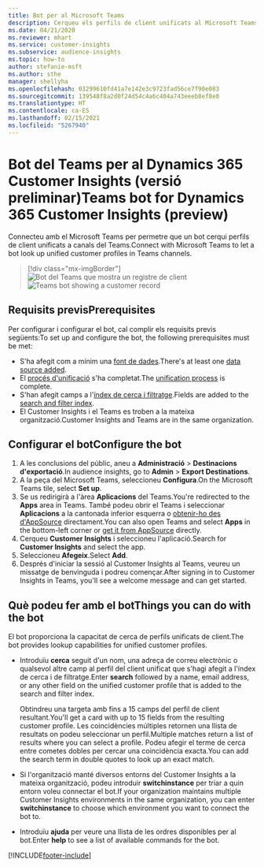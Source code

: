 ```yaml
---
title: Bot per al Microsoft Teams
description: Cerqueu els perfils de client unificats al Microsoft Teams amb l'ajuda d'un bot.
ms.date: 04/21/2020
ms.reviewer: mhart
ms.service: customer-insights
ms.subservice: audience-insights
ms.topic: how-to
author: stefanie-msft
ms.author: sthe
manager: shellyha
ms.openlocfilehash: 03299610fd41a7e142e3c9723fad56ce7f90e083
ms.sourcegitcommit: 139548f8a2d0f24d54c4a6c404a743eeeb8ef8e0
ms.translationtype: HT
ms.contentlocale: ca-ES
ms.lasthandoff: 02/15/2021
ms.locfileid: "5267940"
---
```

# <a name="teams-bot-for-dynamics-365-customer-insights-preview"></a><span data-ttu-id="cf37c-103">Bot del Teams per al Dynamics 365 Customer Insights (versió preliminar)</span><span class="sxs-lookup"><span data-stu-id="cf37c-103">Teams bot for Dynamics 365 Customer Insights (preview)</span></span>

<span data-ttu-id="cf37c-104">Connecteu amb el Microsoft Teams per permetre que un bot cerqui perfils de client unificats a canals del Teams.</span><span class="sxs-lookup"><span data-stu-id="cf37c-104">Connect with Microsoft Teams to let a bot look up unified customer profiles in Teams channels.</span></span>

> [!div class="mx-imgBorder"]
> <span data-ttu-id="cf37c-105">![Bot del Teams que mostra un registre de client](media/teams-bot.png "Bot del Teams que mostra un registre de client")</span><span class="sxs-lookup"><span data-stu-id="cf37c-105">![Teams bot showing a customer record](media/teams-bot.png "Teams bot showing a customer record")</span></span>

## <a name="prerequisites"></a><span data-ttu-id="cf37c-106">Requisits previs</span><span class="sxs-lookup"><span data-stu-id="cf37c-106">Prerequisites</span></span>

<span data-ttu-id="cf37c-107">Per configurar i configurar el bot, cal complir els requisits previs següents:</span><span class="sxs-lookup"><span data-stu-id="cf37c-107">To set up and configure the bot, the following prerequisites must be met:</span></span>

- <span data-ttu-id="cf37c-108">S'ha afegit com a mínim una [font de dades](data-sources.md).</span><span class="sxs-lookup"><span data-stu-id="cf37c-108">There's at least one [data source added](data-sources.md).</span></span>
- <span data-ttu-id="cf37c-109">El [procés d'unificació](data-unification.md) s'ha completat.</span><span class="sxs-lookup"><span data-stu-id="cf37c-109">The [unification process](data-unification.md) is complete.</span></span>
- <span data-ttu-id="cf37c-110">S'han afegit camps a l'[índex de cerca i filtratge](search-filter-index.md).</span><span class="sxs-lookup"><span data-stu-id="cf37c-110">Fields are added to the [search and filter index](search-filter-index.md).</span></span>
- <span data-ttu-id="cf37c-111">El Customer Insights i el Teams es troben a la mateixa organització.</span><span class="sxs-lookup"><span data-stu-id="cf37c-111">Customer Insights and Teams are in the same organization.</span></span>

## <a name="configure-the-bot"></a><span data-ttu-id="cf37c-112">Configurar el bot</span><span class="sxs-lookup"><span data-stu-id="cf37c-112">Configure the bot</span></span>

1. <span data-ttu-id="cf37c-113">A les conclusions del públic, aneu a **Administració** > **Destinacions d'exportació**.</span><span class="sxs-lookup"><span data-stu-id="cf37c-113">In audience insights, go to **Admin** > **Export Destinations**.</span></span>
1. <span data-ttu-id="cf37c-114">A la peça del Microsoft Teams, seleccioneu **Configura**.</span><span class="sxs-lookup"><span data-stu-id="cf37c-114">On the Microsoft Teams tile, select **Set up**.</span></span>
1. <span data-ttu-id="cf37c-115">Se us redirigirà a l'àrea **Aplicacions** del Teams.</span><span class="sxs-lookup"><span data-stu-id="cf37c-115">You're redirected to the **Apps** area in Teams.</span></span> <span data-ttu-id="cf37c-116">També podeu obrir el Teams i seleccionar **Aplicacions** a la cantonada inferior esquerra o [obtenir-ho des d'AppSource](https://go.microsoft.com/fwlink/?linkid=2124104) directament.</span><span class="sxs-lookup"><span data-stu-id="cf37c-116">You can also open Teams and select **Apps** in the bottom-left corner or [get it from AppSource](https://go.microsoft.com/fwlink/?linkid=2124104) directly.</span></span>
1. <span data-ttu-id="cf37c-117">Cerqueu **Customer Insights** i seleccioneu l'aplicació.</span><span class="sxs-lookup"><span data-stu-id="cf37c-117">Search for **Customer Insights** and select the app.</span></span>
1. <span data-ttu-id="cf37c-118">Seleccioneu **Afegeix**.</span><span class="sxs-lookup"><span data-stu-id="cf37c-118">Select **Add**.</span></span>
1. <span data-ttu-id="cf37c-119">Després d'iniciar la sessió al Customer Insights al Teams, veureu un missatge de benvinguda i podreu començar.</span><span class="sxs-lookup"><span data-stu-id="cf37c-119">After signing in to Customer Insights in Teams, you'll see a welcome message and can get started.</span></span>

## <a name="things-you-can-do-with-the-bot"></a><span data-ttu-id="cf37c-120">Què podeu fer amb el bot</span><span class="sxs-lookup"><span data-stu-id="cf37c-120">Things you can do with the bot</span></span>

<span data-ttu-id="cf37c-121">El bot proporciona la capacitat de cerca de perfils unificats de client.</span><span class="sxs-lookup"><span data-stu-id="cf37c-121">The bot provides lookup capabilities for unified customer profiles.</span></span>

- <span data-ttu-id="cf37c-122">Introduïu **cerca** seguit d'un nom, una adreça de correu electrònic o qualsevol altre camp al perfil del client unificat que s'hagi afegit a l'índex de cerca i de filtratge.</span><span class="sxs-lookup"><span data-stu-id="cf37c-122">Enter **search** followed by a name, email address, or any other field on the unified customer profile that is added to the search and filter index.</span></span>

  <span data-ttu-id="cf37c-123">Obtindreu una targeta amb fins a 15 camps del perfil de client resultant.</span><span class="sxs-lookup"><span data-stu-id="cf37c-123">You'll get a card with up to 15 fields from the resulting customer profile.</span></span> <span data-ttu-id="cf37c-124">Les coincidències múltiples retornen una llista de resultats on podeu seleccionar un perfil.</span><span class="sxs-lookup"><span data-stu-id="cf37c-124">Multiple matches return a list of results where you can select a profile.</span></span> <span data-ttu-id="cf37c-125">Podeu afegir el terme de cerca entre cometes dobles per cercar una coincidència exacta.</span><span class="sxs-lookup"><span data-stu-id="cf37c-125">You can add the search term in double quotes to look up an exact match.</span></span>

- <span data-ttu-id="cf37c-126">Si l'organització manté diversos entorns del Customer Insights a la mateixa organització, podeu introduir **switchinstance** per triar a quin entorn voleu connectar el bot.</span><span class="sxs-lookup"><span data-stu-id="cf37c-126">If your organization maintains multiple Customer Insights environments in the same organization, you can enter **switchinstance** to choose which environment you want to connect the bot to.</span></span>

- <span data-ttu-id="cf37c-127">Introduïu **ajuda** per veure una llista de les ordres disponibles per al bot.</span><span class="sxs-lookup"><span data-stu-id="cf37c-127">Enter **help** to see a list of available commands for the bot.</span></span>  


[!INCLUDE[footer-include](../includes/footer-banner.md)]